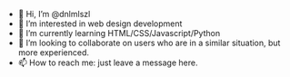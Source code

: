 - 👋 Hi, I’m @dnlmlszl
- 👀 I’m interested in web design development
- 🌱 I’m currently learning HTML/CSS/Javascript/Python
- 💞️ I’m looking to collaborate on users who are in a similar situation, but more experienced.
- 📫 How to reach me: just leave a message here.

<!---
dnlmlszl/dnlmlszl is a ✨ special ✨ repository because its `README.md` (this file) appears on your GitHub profile.
You can click the Preview link to take a look at your changes.
--->

